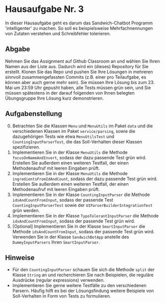 # Hausaufgabe Nr. 3

In dieser Hausaufgabe geht es darum das Sandwich-Chatbot Programm 'intelligenter' zu machen.
So soll es beispielsweise Mehrfachnennungen von Zutaten verstehen und Schreibfehler tolerieren.

## Abgabe

Nehmen Sie das Assignment auf Github Classroom an und wählen Sie Ihren Namen aus der Liste aus.
Dadurch wird ein (dieses) Repository für Sie erstellt. 
Klonen Sie das Repo und pushen Sie Ihre Lösungen in mehreren sinnvoll zusammengefassten Commits (z.B. einer pro Teilaufgabe, es können aber auch gerne mehr sein).
Sie müssen Ihre Lösung bis zum 23. Mai um 23:59 Uhr gepusht haben, alle Tests müssen grün sein, und Sie müssen spätestens in der darauf folgenden von Ihnen belegten Übungsgruppe Ihre Lösung kurz demonstrieren.

## Aufgabenstellung

0. Betrachten Sie die Klassen `Menu` und `MenuUtils` im Paket `data` und die verschiedenen Klassen im Paket `service/parsing`, sowie die dazugehörigen Tests wie etwa `MenuUtilsTest` und `CountingInputParserTest`, die das Soll-Verhalten dieser Klassen spezifizieren.
1. Implementieren Sie in der Klasse `MenuUtils` die Methode `focusOnNameAndInvert`, sodass der dazu passende Test grün wird. Erstellen Sie außerdem einen weiteren Testfall, der einen Methodenaufruf mit leeren Eingaben prüft.
2. Implementieren Sie in der Klasse `MenuUtils` die Methode `ingredientsFromIdAndCount`, sodass der dazu passende Test grün wird. Erstellen Sie außerdem einen weiteren Testfall, der einen Methodenaufruf mit leeren Eingaben prüft.
3. Implementieren Sie in der Klasse `CountingInputParser` die Methode `idsAndCountFromInput`, sodass der passende Test `CountingInputParserTest` sowie der `UIParserBuilderIntegrationTest` grün werden. 
4. Implementieren Sie in der Klasse `TypoTolerantInputParser` die Methode `idsAndCountFromInput`, sodass der passende Test grün wird.
5. [Optional] Implementieren Sie in der Klasse `SmartInputParser` die Methode `idsAndCountFromInput`, sodass der passende Test grün wird. Verwenden Sie in der Klasse `SandwichBotApp` anstelle des `DummyInputParsers` Ihren `SmartInputParser`.

## Hinweise 
- Für den `CountingInputParser` schauen Sie sich die Methode `split` der Klasse `String` an und recherchieren Sie nach Beispielen, die reguläre Ausdrücke (regular expressions) verwenden.
- Implementieren Sie gerne weitere Testfälle zu den verschiedenen Parsern. Häufig hilft es bei der Lösungsfindung weitere Beispiele von Soll-Verhalten in Form von Tests zu formulieren.
